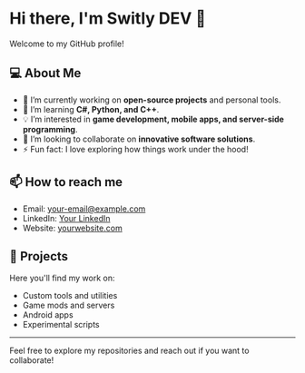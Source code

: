 # Hi there, I'm Switly DEV 👋

Welcome to my GitHub profile!

## 💻 About Me
- 🔭 I’m currently working on **open-source projects** and personal tools.
- 🌱 I’m learning **C#, Python, and C++**.
- 💡 I’m interested in **game development, mobile apps, and server-side programming**.
- 🤝 I’m looking to collaborate on **innovative software solutions**.
- ⚡ Fun fact: I love exploring how things work under the hood!

## 📫 How to reach me
- Email: your-email@example.com
- LinkedIn: [Your LinkedIn](https://www.linkedin.com/in/your-profile)
- Website: [yourwebsite.com](https://yourwebsite.com)

## 🚀 Projects
Here you'll find my work on:
- Custom tools and utilities
- Game mods and servers
- Android apps
- Experimental scripts

---

Feel free to explore my repositories and reach out if you want to collaborate!


<!--
**switlydev/switlydev** is a ✨ _special_ ✨ repository because its `README.md` (this file) appears on your GitHub profile.

Here are some ideas to get you started:

- 🔭 I’m currently working on ...
- 🌱 I’m currently learning ...
- 👯 I’m looking to collaborate on ...
- 🤔 I’m looking for help with ...
- 💬 Ask me about ...
- 📫 How to reach me: ...
- 😄 Pronouns: ...
- ⚡ Fun fact: ...
-->
